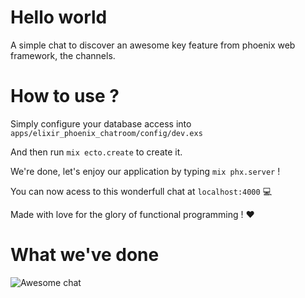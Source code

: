# Hello world

A simple chat to discover an awesome key feature from phoenix web framework, the channels.

# How to use ?

Simply configure your database access into `apps/elixir_phoenix_chatroom/config/dev.exs`

And then run `mix ecto.create` to create it.

We're done, let's enjoy our application by typing `mix phx.server` !

You can now acess to this wonderfull chat at `localhost:4000` :computer:

Made with love for the glory of functional programming ! :heart:

# What we've done

![Awesome chat](https://ibb.co/hEQqpR)
